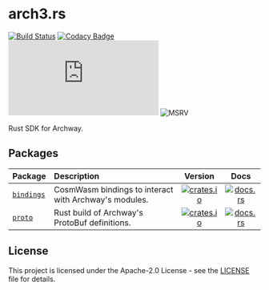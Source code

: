 # arch3.rs

[![Build Status][build-image]][build-link]
[![Codacy Badge][codacy-image]][codacy-link]
[![Apache 2.0 Licensed][license-image]][license-link]
![MSRV][rustc-image]

Rust SDK for Archway.

## Packages

| Package                           | Description                                           |                    Version                    |                         Docs                          |
|-----------------------------------|:------------------------------------------------------|:---------------------------------------------:|:-----------------------------------------------------:|
| [`bindings`](./packages/bindings) | CosmWasm bindings to interact with Archway's modules. | [![crates.io][bindings-image]][bindings-link] | [![docs.rs][bindings-docs-image]][bindings-docs-link] |
| [`proto`](./packages/proto)       | Rust build of Archway's ProtoBuf definitions.         |    [![crates.io][proto-image]][proto-link]    |    [![docs.rs][proto-docs-image]][proto-docs-link]    |

## License

This project is licensed under the Apache-2.0 License - see the [LICENSE][license-link] file for details.

[//]: # "badges"
[build-image]: https://github.com/archway-network/arch3.rs/actions/workflows/check.yml/badge.svg
[build-link]: https://github.com/archway-network/arch3.rs/actions/workflows/check.yml
[codacy-image]: https://app.codacy.com/project/badge/Grade/6fedce8e3af541718dba59bde1f38375
[codacy-link]: https://app.codacy.com/gh/archway-network/arch3.rs/dashboard?utm_source=gh&utm_medium=referral&utm_content=&utm_campaign=Badge_grade
[license-image]: https://img.shields.io/github/license/archway-network/arch3.rs?label=License&logo=opensourceinitiative&logoColor=white
[license-link]: https://github.com/archway-network/arch3.rs/blob/main/LICENSE
[rustc-image]: https://img.shields.io/badge/rustc-1.70+-red.svg?logo=rust
[bindings-image]: https://img.shields.io/crates/v/archway-bindings.svg
[bindings-link]: https://crates.io/crates/archway-bindings
[bindings-docs-image]: https://docs.rs/archway-bindings/badge.svg
[bindings-docs-link]: https://docs.rs/archway-bindings/
[proto-image]: https://img.shields.io/crates/v/archway-proto.svg
[proto-link]: https://crates.io/crates/archway-proto
[proto-docs-image]: https://docs.rs/archway-proto/badge.svg
[proto-docs-link]: https://docs.rs/archway-proto/
